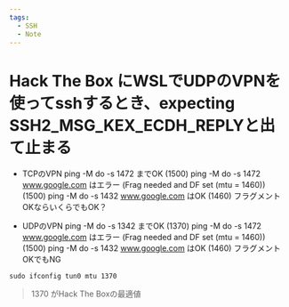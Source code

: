 ```yaml
---
tags:
  - SSH
  - Note
---
```


# Hack The Box にWSLでUDPのVPNを使ってsshするとき、expecting SSH2_MSG_KEX_ECDH_REPLYと出て止まる
- TCPのVPN
  ping -M do -s 1472 <HackTheBox> までOK
               (1500)
  ping -M do -s 1472 www.google.com はエラー (Frag needed and DF set (mtu = 1460))
               (1500)
  ping -M do -s 1432 www.google.com はOK
               (1460)
  フラグメントOKならいくらでもOK？

- UDPのVPN
  ping -M do -s 1342 <HackTheBox> までOK
               (1370)
  ping -M do -s 1472 www.google.com はエラー (Frag needed and DF set (mtu = 1460))
               (1500)
  ping -M do -s 1432 www.google.com はOK
               (1460)
  フラグメントOKでもNG

`sudo ifconfig tun0 mtu 1370`
> 1370 がHack The Boxの最適値
